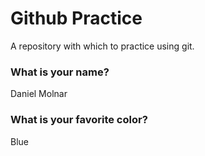 # Github Practice

A repository with which to practice using git.

### What is your name?

Daniel Molnar


### What is your favorite color?

Blue
